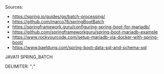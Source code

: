 Sources: 
- https://spring.io/guides/gs/batch-processing/
- https://github.com/marco76/springBootBatch
- https://springframework.guru/configuring-spring-boot-for-mariadb/
- https://github.com/springframeworkguru/spring-boot-mariadb-example
- https://www.rockyourcode.com/setup-mariadb-via-docker-with-spring-boot/
- https://www.baeldung.com/spring-boot-data-sql-and-schema-sql

JAVA11 SPRING_BATCH

DELIMITER: ";"